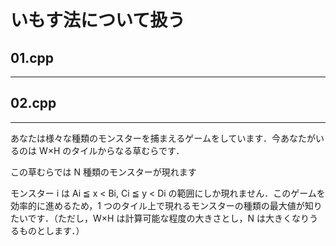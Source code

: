 # いもす法について扱う

## 01.cpp

---


## 02.cpp

---


あなたは様々な種類のモンスターを捕まえるゲームをしています．今あなたがいるのは W×H のタイルからなる草むらです．

この草むらでは N 種類のモンスターが現れます

モンスター i は Ai ≦ x < Bi, Ci ≦ y < Di の範囲にしか現れません．このゲームを効率的に進めるため，1 つのタイル上で現れるモンスターの種類の最大値が知りたいです．（ただし，W×H は計算可能な程度の大きさとし，N は大きくなりうるものとします．）

